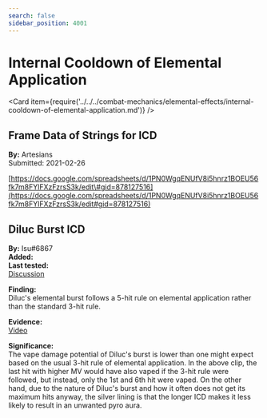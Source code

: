 ```yaml
---
search: false
sidebar_position: 4001
---
```


# Internal Cooldown of Elemental Application

<Card item={require('../../../combat-mechanics/elemental-effects/internal-cooldown-of-elemental-application.md')} />

## Frame Data of Strings for ICD

**By:** Artesians  
Submitted: 2021-02-26

[https://docs.google.com/spreadsheets/d/1PN0WgqENUfV8i5hnrz1BOEU56fk7m8FYlFXzFzrsS3k/edit\#gid=878127516](https://docs.google.com/spreadsheets/d/1PN0WgqENUfV8i5hnrz1BOEU56fk7m8FYlFXzFzrsS3k/edit#gid=878127516)

## Diluc Burst ICD

**By:** Isu\#6867  
**Added:** <Version date="2021-05-29" />  
**Last tested:** <VersionHl date="2021-05-29" />  
[Discussion](https://tickets.deeznuts.moe/ticket-archive/attachments_845447638719266826_848323323459928085_transcript-diluc-burst-icd.html)

**Finding:**  
Diluc's elemental burst follows a 5-hit rule on elemental application rather than the standard 3-hit rule.

**Evidence:**  
[Video](https://youtu.be/BaBQi0GZOEU)

**Significance:**  
The vape damage potential of Diluc's burst is lower than one might expect based on the usual 3-hit rule of elemental application. In the above clip, the last hit with higher MV would have also vaped if the 3-hit rule were followed, but instead, only the 1st and 6th hit were vaped. On the other hand, due to the nature of Diluc's burst and how it often does not get its maximum hits anyway, the silver lining is that the longer ICD makes it less likely to result in an unwanted pyro aura.
